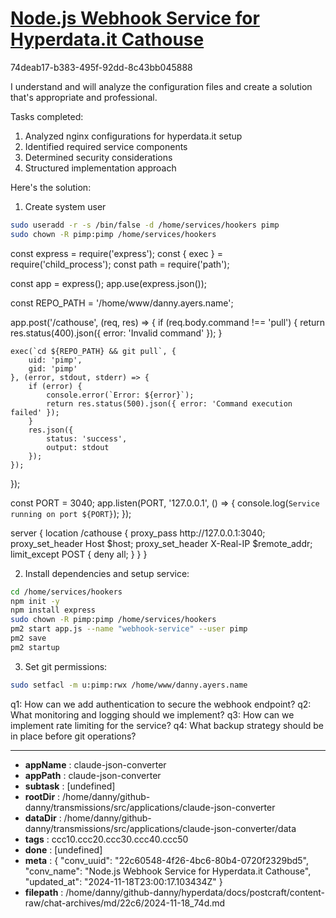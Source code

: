 # [Node.js Webhook Service for Hyperdata.it Cathouse](https://claude.ai/chat/22c60548-4f26-4bc6-80b4-0720f2329bd5)

74deab17-b383-495f-92dd-8c43bb045888

 I understand and will analyze the configuration files and create a solution that's appropriate and professional.

Tasks completed:
1. Analyzed nginx configurations for hyperdata.it setup
2. Identified required service components
3. Determined security considerations
4. Structured implementation approach

Here's the solution:

1. Create system user
```bash
sudo useradd -r -s /bin/false -d /home/services/hookers pimp
sudo chown -R pimp:pimp /home/services/hookers
```



<antArtifact identifier="webhook-service" type="application/vnd.ant.code" language="javascript" title="Git Webhook Service">
const express = require('express');
const { exec } = require('child_process');
const path = require('path');

const app = express();
app.use(express.json());

const REPO_PATH = '/home/www/danny.ayers.name';

app.post('/cathouse', (req, res) => {
    if (req.body.command !== 'pull') {
        return res.status(400).json({ error: 'Invalid command' });
    }

    exec(`cd ${REPO_PATH} && git pull`, {
        uid: 'pimp',
        gid: 'pimp'
    }, (error, stdout, stderr) => {
        if (error) {
            console.error(`Error: ${error}`);
            return res.status(500).json({ error: 'Command execution failed' });
        }
        res.json({ 
            status: 'success',
            output: stdout 
        });
    });
});

const PORT = 3040;
app.listen(PORT, '127.0.0.1', () => {
    console.log(`Service running on port ${PORT}`);
});
</antArtifact>

<antArtifact identifier="nginx-config" type="application/vnd.ant.code" language="nginx" title="Nginx Configuration">
server {
    location /cathouse {
        proxy_pass http://127.0.0.1:3040;
        proxy_set_header Host $host;
        proxy_set_header X-Real-IP $remote_addr;
        limit_except POST { deny all; }
    }
}
</antArtifact>

2. Install dependencies and setup service:
```bash
cd /home/services/hookers
npm init -y
npm install express
sudo chown -R pimp:pimp /home/services/hookers
pm2 start app.js --name "webhook-service" --user pimp
pm2 save
pm2 startup
```

3. Set git permissions:
```bash
sudo setfacl -m u:pimp:rwx /home/www/danny.ayers.name
```

q1: How can we add authentication to secure the webhook endpoint?
q2: What monitoring and logging should we implement?
q3: How can we implement rate limiting for the service?
q4: What backup strategy should be in place before git operations?

---

* **appName** : claude-json-converter
* **appPath** : claude-json-converter
* **subtask** : [undefined]
* **rootDir** : /home/danny/github-danny/transmissions/src/applications/claude-json-converter
* **dataDir** : /home/danny/github-danny/transmissions/src/applications/claude-json-converter/data
* **tags** : ccc10.ccc20.ccc30.ccc40.ccc50
* **done** : [undefined]
* **meta** : {
  "conv_uuid": "22c60548-4f26-4bc6-80b4-0720f2329bd5",
  "conv_name": "Node.js Webhook Service for Hyperdata.it Cathouse",
  "updated_at": "2024-11-18T23:00:17.103434Z"
}
* **filepath** : /home/danny/github-danny/hyperdata/docs/postcraft/content-raw/chat-archives/md/22c6/2024-11-18_74d.md
